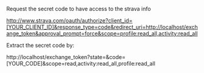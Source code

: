 Request the secret code to have access to the strava info

http://www.strava.com/oauth/authorize?client_id=[YOUR_CLIENT_ID]&response_type=code&redirect_uri=http://localhost/exchange_token&approval_prompt=force&scope=profile:read_all,activity:read_all

Extract the secret code by:

http://localhost/exchange_token?state=&code=[YOUR_CODE]&scope=read,activity:read_all,profile:read_all